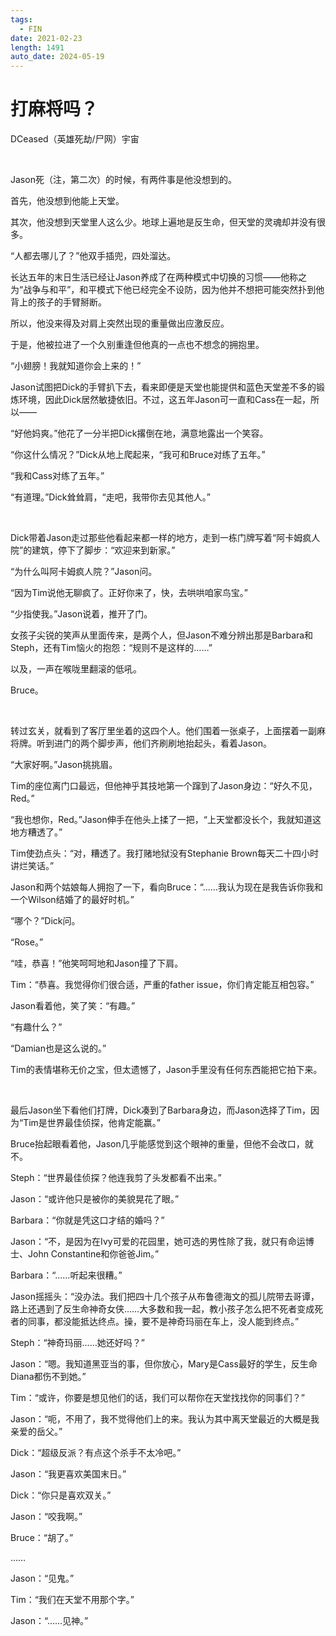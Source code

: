 ```yaml
---
tags:
  - FIN
date: 2021-02-23
length: 1491
auto_date: 2024-05-19
---
```


# 打麻将吗？

DCeased（英雄死劫/尸网）宇宙

<br>

Jason死（注，第二次）的时候，有两件事是他没想到的。

首先，他没想到他能上天堂。

其次，他没想到天堂里人这么少。地球上遍地是反生命，但天堂的灵魂却并没有很多。

“人都去哪儿了？”他双手插兜，四处溜达。

长达五年的末日生活已经让Jason养成了在两种模式中切换的习惯——他称之为“战争与和平”，和平模式下他已经完全不设防，因为他并不想把可能突然扑到他背上的孩子的手臂掰断。

所以，他没来得及对肩上突然出现的重量做出应激反应。

于是，他被拉进了一个久别重逢但他真的一点也不想念的拥抱里。

“小翅膀！我就知道你会上来的！”

Jason试图把Dick的手臂扒下去，看来即便是天堂也能提供和蓝色天堂差不多的锻炼环境，因此Dick居然敏捷依旧。不过，这五年Jason可一直和Cass在一起，所以——

“好他妈爽。”他花了一分半把Dick撂倒在地，满意地露出一个笑容。

“你这什么情况？”Dick从地上爬起来，“我可和Bruce对练了五年。”

“我和Cass对练了五年。”

“有道理。”Dick耸耸肩，“走吧，我带你去见其他人。”

<br>

Dick带着Jason走过那些他看起来都一样的地方，走到一栋门牌写着“阿卡姆疯人院”的建筑，停下了脚步：“欢迎来到新家。”

“为什么叫阿卡姆疯人院？”Jason问。

“因为Tim说他无聊疯了。正好你来了，快，去哄哄咱家鸟宝。”

“少指使我。”Jason说着，推开了门。

女孩子尖锐的笑声从里面传来，是两个人，但Jason不难分辨出那是Barbara和Steph，还有Tim恼火的抱怨：“规则不是这样的……”

以及，一声在喉咙里翻滚的低吼。

Bruce。

<br>

转过玄关，就看到了客厅里坐着的这四个人。他们围着一张桌子，上面摆着一副麻将牌。听到进门的两个脚步声，他们齐刷刷地抬起头，看着Jason。

“大家好啊。”Jason挑挑眉。

Tim的座位离门口最远，但他神乎其技地第一个蹿到了Jason身边：“好久不见，Red。”

“我也想你，Red。”Jason伸手在他头上揉了一把，“上天堂都没长个，我就知道这地方糟透了。”

Tim使劲点头：“对，糟透了。我打赌地狱没有Stephanie Brown每天二十四小时讲烂笑话。”

Jason和两个姑娘每人拥抱了一下，看向Bruce：“……我认为现在是我告诉你我和一个Wilson结婚了的最好时机。”

“哪个？”Dick问。

“Rose。”

“哇，恭喜！”他笑呵呵地和Jason撞了下肩。

Tim：“恭喜。我觉得你们很合适，严重的father issue，你们肯定能互相包容。”

Jason看着他，笑了笑：“有趣。”

“有趣什么？”

“Damian也是这么说的。”

Tim的表情堪称无价之宝，但太遗憾了，Jason手里没有任何东西能把它拍下来。

<br>

最后Jason坐下看他们打牌，Dick凑到了Barbara身边，而Jason选择了Tim，因为“Tim是世界最佳侦探，他肯定能赢。”

Bruce抬起眼看着他，Jason几乎能感觉到这个眼神的重量，但他不会改口，就不。

Steph：“世界最佳侦探？他连我剪了头发都看不出来。”

Jason：“或许他只是被你的美貌晃花了眼。”

Barbara：“你就是凭这口才结的婚吗？”

Jason：“不，是因为在Ivy可爱的花园里，她可选的男性除了我，就只有命运博士、John Constantine和你爸爸Jim。”

Barbara：“……听起来很糟。”

Jason摇摇头：“没办法。我们把四十几个孩子从布鲁德海文的孤儿院带去哥谭，路上还遇到了反生命神奇女侠……大多数和我一起，教小孩子怎么把不死者变成死者的同事，都没能抵达终点。操，要不是神奇玛丽在车上，没人能到终点。”

Steph：“神奇玛丽……她还好吗？”

Jason：“嗯。我知道黑亚当的事，但你放心，Mary是Cass最好的学生，反生命Diana都伤不到她。”

Tim：“或许，你要是想见他们的话，我们可以帮你在天堂找找你的同事们？”

Jason：“呃，不用了，我不觉得他们上的来。我认为其中离天堂最近的大概是我亲爱的岳父。”

Dick：“超级反派？有点这个杀手不太冷吧。”

Jason：“我更喜欢美国末日。”

Dick：“你只是喜欢双关。”

Jason：“咬我啊。”

Bruce：“胡了。”

……

Jason：“见鬼。”

Tim：“我们在天堂不用那个字。”

Jason：“……见神。”
